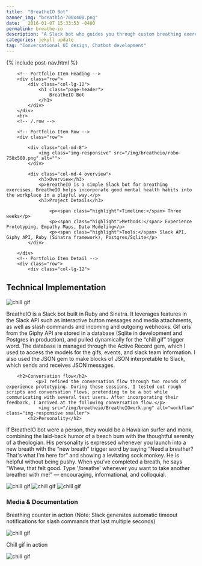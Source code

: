 ```yaml
---
title:  "BreatheIO Bot"
banner_img: "breathio-700x400.png"
date:   2016-01-07 15:33:53 -0400
permalink: breathe-io
description: "A Slack bot who guides you through custom breathing exercises"
categories: jekyll update
tag: "Conversational UI design, Chatbot development"
---
```

{% include post-nav.html %}
<div class="fullpost">
<div class="container post">

        <!-- Portfolio Item Heading -->
        <div class="row">
            <div class="col-lg-12">
                <h1 class="page-header">
                    BreatheIO Bot
                </h1>
            </div>
        </div>
        <hr>
        <!-- /.row -->

        <!-- Portfolio Item Row -->
        <div class="row">

            <div class="col-md-8">
                <img class="img-responsive" src="/img/breatheio/robo-750x500.png" alt="">
            </div>

            <div class="col-md-4 overview">
                <h3>Overview</h3>
                <p>BreatheIO is a simple Slack bot for breathing exercises. BreatheIO helps incorporate good mental health habits into the workplace in a playful way.</p>
                <h3>Project Details</h3>

                    <p><span class="highlight">Timeline:</span> Three weeks</p>
                    <p><span class="highlight">Methods:</span> Experience Prototyping, Empathy Maps, Data Modeling</p>
                    <p><span class="highlight">Tools:</span> Slack API, Giphy API, Ruby (Sinatra framework), Postgres/Sqlite</p>
            </div>

        </div>
        <!-- Portfolio Item Detail -->
        <div class="row">
            <div class="col-lg-12">
                
<h2>Technical Implementation</h2>
                <img src="/img/breatheio/breatheslash.png" alt="chill gif" class="img-responsive smaller">
<p>BreatheIO is a Slack bot built in Ruby and Sinatra. It leverages features in the Slack API such as interactive button messages and media attachments, as well as slash commands and incoming and outgoing webhooks. Gif urls from the Giphy API are stored in a database (Sqlite in development and Postgres in production), and pulled dynamically for the “chill gif” trigger word. The database is managed through the Active Record gem, which I used to access the models for the gifs, events, and slack team information. I also used the JSON gem to make blocks of JSON interpretable to Slack, which sends and receives JSON messages.</p>
        
        <h2>Conversation flow</h2>
               <p>I refined the conversation flow through two rounds of experience prototyping. During these sessions, I tested out rough scripts and conversation flows, pretending to be a bot while communicating with several test users. After incorporating their feedback, I arrived at the following conversation flow.</p>
                <img src="/img/breatheio/BreatheIOwork.png" alt="workflow" class="img-responsive smaller">
            <h2>Personality</h2>
<p>If BreatheIO bot were a person, they would be a Hawaiian surfer and monk, combining the laid-back humor of a beach bum with the thoughtful serenity of a theologian. His personality is expressed whenever you launch into a new breath with the “new breath” trigger word by saying “Need a breather? That's what I'm here for” and showing a levitating sock monkey. He is helpful without being pushy. When you’ve completed a breath, he says “Whew, that felt good. Type '/breathe' whenever you want to take another breather with me!” — encouraging, informational, and colloquial.</p>

  <img src="/img/breatheio/breather.png" alt="chill gif" class="img-responsive even-smaller inline">
               <img src="/img/breatheio/timer.png" alt="chill gif" class="img-responsive even-smaller inline">
  <img src="/img/breatheio/whew.png" alt="chill gif" class="img-responsive even-smaller inline">
                <h3>Media & Documentation</h3>
                <p>Breathing counter in action (Note: Slack generates automatic timeout notifications for slash commands that last multiple seconds)</p>
                <img src="/img/breatheio/counter.gif" alt="chill gif" class="img-responsive smaller">
                <p>Chill gif in action</p>
                <img src="/img/breatheio/chillgif.gif" alt="chill gif" class="img-responsive lil-smaller">
            </div>
        </div>
        </div>